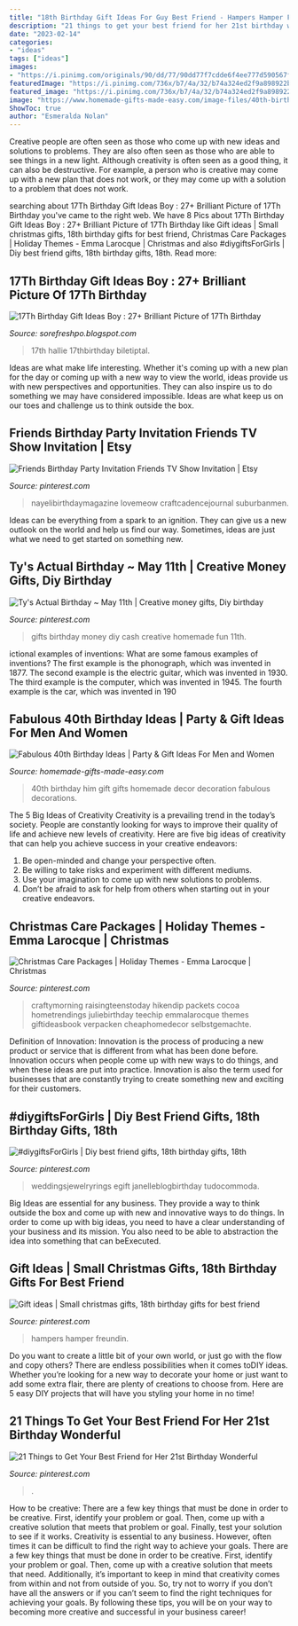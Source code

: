 ```yaml
---
title: "18th Birthday Gift Ideas For Guy Best Friend - Hampers Hamper Freundin"
description: "21 things to get your best friend for her 21st birthday wonderful"
date: "2023-02-14"
categories:
- "ideas"
tags: ["ideas"]
images:
- "https://i.pinimg.com/originals/90/dd/77/90dd77f7cdde6f4ee777d590567f60be.jpg"
featuredImage: "https://i.pinimg.com/736x/b7/4a/32/b74a324ed2f9a898922b5e80cd6e2fc7.jpg"
featured_image: "https://i.pinimg.com/736x/b7/4a/32/b74a324ed2f9a898922b5e80cd6e2fc7.jpg"
image: "https://www.homemade-gifts-made-easy.com/image-files/40th-birthday-ideas-gifts-for-men-600x800.jpg"
ShowToc: true
author: "Esmeralda Nolan"
---
```



Creative people are often seen as those who come up with new ideas and solutions to problems. They are also often seen as those who are able to see things in a new light. Although creativity is often seen as a good thing, it can also be destructive. For example, a person who is creative may come up with a new plan that does not work, or they may come up with a solution to a problem that does not work.

	

		
searching about 17Th Birthday Gift Ideas Boy : 27+ Brilliant Picture of 17Th Birthday you've came to the right web. We have 8 Pics about 17Th Birthday Gift Ideas Boy : 27+ Brilliant Picture of 17Th Birthday like Gift ideas | Small christmas gifts, 18th birthday gifts for best friend, Christmas Care Packages | Holiday Themes - Emma Larocque | Christmas and also #diygiftsForGirls | Diy best friend gifts, 18th birthday gifts, 18th. Read more:
		
    
## 17Th Birthday Gift Ideas Boy : 27+ Brilliant Picture Of 17Th Birthday

<img loading=lazy src="https://i.pinimg.com/originals/90/dd/77/90dd77f7cdde6f4ee777d590567f60be.jpg" onerror="this.onerror=null;this.src='https://tse1.mm.bing.net/th?id=OIP.EGSbl0l5LzS8z2KpNPnmvgHaPP&amp;pid=15.1';" alt="17Th Birthday Gift Ideas Boy : 27+ Brilliant Picture of 17Th Birthday">

_Source: sorefreshpo.blogspot.com_

>17th hallie 17thbirthday biletiptal. 

	

Ideas are what make life interesting. Whether it's coming up with a new plan for the day or coming up with a new way to view the world, ideas provide us with new perspectives and opportunities. They can also inspire us to do something we may have considered impossible. Ideas are what keep us on our toes and challenge us to think outside the box.

    
## Friends Birthday Party Invitation Friends TV Show Invitation | Etsy

<img loading=lazy src="https://i.pinimg.com/736x/0d/5e/b2/0d5eb224c99a62a8f14be4f9bca00e74.jpg" onerror="this.onerror=null;this.src='https://tse4.mm.bing.net/th?id=OIP.Uj6VTYgO57so1mGGx_MkCgHaKX&amp;pid=15.1';" alt="Friends Birthday Party Invitation Friends TV Show Invitation | Etsy">

_Source: pinterest.com_

>nayelibirthdaymagazine lovemeow craftcadencejournal suburbanmen. 

	

Ideas can be everything from a spark to an ignition. They can give us a new outlook on the world and help us find our way. Sometimes, ideas are just what we need to get started on something new.

    
## Ty&#039;s Actual Birthday ~ May 11th | Creative Money Gifts, Diy Birthday

<img loading=lazy src="https://i.pinimg.com/736x/cf/6c/eb/cf6ceb8987f1e3dc0f1510fd739b692a--cash-gifts-fun-gifts.jpg" onerror="this.onerror=null;this.src='https://tse1.mm.bing.net/th?id=OIP.7qgbpAkaWL80_VLxJUinJADMEy&amp;pid=15.1';" alt="Ty&#039;s Actual Birthday ~ May 11th | Creative money gifts, Diy birthday">

_Source: pinterest.com_

>gifts birthday money diy cash creative homemade fun 11th. 

	

ictional examples of inventions: What are some famous examples of inventions?
The first example is the phonograph, which was invented in 1877. The second example is the electric guitar, which was invented in 1930. The third example is the computer, which was invented in 1945. The fourth example is the car, which was invented in 190
    
## Fabulous 40th Birthday Ideas | Party &amp; Gift Ideas For Men And Women

<img loading=lazy src="https://www.homemade-gifts-made-easy.com/image-files/40th-birthday-ideas-gifts-for-men-600x800.jpg" onerror="this.onerror=null;this.src='https://tse3.mm.bing.net/th?id=OIP.3JORE_jUSfvpkD_ilw9TWgHaJ4&amp;pid=15.1';" alt="Fabulous 40th Birthday Ideas | Party &amp; Gift Ideas For Men and Women">

_Source: homemade-gifts-made-easy.com_

>40th birthday him gift gifts homemade decor decoration fabulous decorations. 

	

The 5 Big Ideas of Creativity
Creativity is a prevailing trend in the today’s society. People are constantly looking for ways to improve their quality of life and achieve new levels of creativity. Here are five big ideas of creativity that can help you achieve success in your creative endeavors: 
1. Be open-minded and change your perspective often.
2. Be willing to take risks and experiment with different mediums.
3. Use your imagination to come up with new solutions to problems.
4. Don’t be afraid to ask for help from others when starting out in your creative endeavors.

    
## Christmas Care Packages | Holiday Themes - Emma Larocque | Christmas

<img loading=lazy src="https://i.pinimg.com/originals/2a/67/18/2a6718feef7d86da3bab7fd2bc805ec2.png" onerror="this.onerror=null;this.src='https://tse4.mm.bing.net/th?id=OIP.fritlGGk9z3amwVtTLZuNQHaJ4&amp;pid=15.1';" alt="Christmas Care Packages | Holiday Themes - Emma Larocque | Christmas">

_Source: pinterest.com_

>craftymorning raisingteenstoday hikendip packets cocoa hometrendings juliebirthday teechip emmalarocque themes giftideasbook verpacken cheaphomedecor selbstgemachte. 

	

Definition of Innovation:
Innovation is the process of producing a new product or service that is different from what has been done before. Innovation occurs when people come up with new ways to do things, and when these ideas are put into practice. Innovation is also the term used for businesses that are constantly trying to create something new and exciting for their customers.

    
## #diygiftsForGirls | Diy Best Friend Gifts, 18th Birthday Gifts, 18th

<img loading=lazy src="https://i.pinimg.com/736x/90/b7/ad/90b7ad3a7688eee25f79890f9f9a5acc.jpg" onerror="this.onerror=null;this.src='https://tse3.mm.bing.net/th?id=OIP.lVEV2whJ0NKBQAu7_tJXIgHaJ3&amp;pid=15.1';" alt="#diygiftsForGirls | Diy best friend gifts, 18th birthday gifts, 18th">

_Source: pinterest.com_

>weddingsjewelryrings egift janelleblogbirthday tudocommoda. 

	

Big Ideas are essential for any business. They provide a way to think outside the box and come up with new and innovative ways to do things. In order to come up with big ideas, you need to have a clear understanding of your business and its mission. You also need to be able to abstraction the idea into something that can beExecuted.

    
## Gift Ideas | Small Christmas Gifts, 18th Birthday Gifts For Best Friend

<img loading=lazy src="https://i.pinimg.com/736x/b7/4a/32/b74a324ed2f9a898922b5e80cd6e2fc7.jpg" onerror="this.onerror=null;this.src='https://tse4.mm.bing.net/th?id=OIP.9sxD3iWElTuAW5Hv2ojIqwHaJ3&amp;pid=15.1';" alt="Gift ideas | Small christmas gifts, 18th birthday gifts for best friend">

_Source: pinterest.com_

>hampers hamper freundin. 

	

Do you want to create a little bit of your own world, or just go with the flow and copy others? There are endless possibilities when it comes toDIY ideas. Whether you’re looking for a new way to decorate your home or just want to add some extra flair, there are plenty of creations to choose from. Here are 5 easy DIY projects that will have you styling your home in no time!

    
## 21 Things To Get Your Best Friend For Her 21st Birthday Wonderful

<img loading=lazy src="https://i.pinimg.com/736x/4e/0b/c5/4e0bc5b147ae07858afd3cbfdc62475f.jpg" onerror="this.onerror=null;this.src='https://tse4.mm.bing.net/th?id=OIP.HymY8-jMIomgvLbWWrKKhQHaJ3&amp;pid=15.1';" alt="21 Things to Get Your Best Friend for Her 21st Birthday Wonderful">

_Source: pinterest.com_

>. 

	

How to be creative: There are a few key things that must be done in order to be creative. First, identify your problem or goal. Then, come up with a creative solution that meets that problem or goal. Finally, test your solution to see if it works.
Creativity is essential to any business. However, often times it can be difficult to find the right way to achieve your goals. There are a few key things that must be done in order to be creative. First, identify your problem or goal. Then, come up with a creative solution that meets that need. Additionally, it’s important to keep in mind that creativity comes from within and not from outside of you. So, try not to worry if you don’t have all the answers or if you can’t seem to find the right techniques for achieving your goals. By following these tips, you will be on your way to becoming more creative and successful in your business career!

